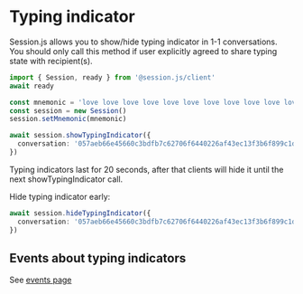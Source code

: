 # Typing indicator

Session.js allows you to show/hide typing indicator in 1-1 conversations. You should only call this method if user explicitly agreed to share typing state with recipient(s).

```ts
import { Session, ready } from '@session.js/client'
await ready

const mnemonic = 'love love love love love love love love love love love love love'
const session = new Session()
session.setMnemonic(mnemonic)

await session.showTypingIndicator({
  conversation: '057aeb66e45660c3bdfb7c62706f6440226af43ec13f3b6f899c1dd4db1b8fce5b'
})
```

Typing indicators last for 20 seconds, after that clients will hide it until the next showTypingIndicator call.

Hide typing indicator early:

```ts
await session.hideTypingIndicator({
  conversation: '057aeb66e45660c3bdfb7c62706f6440226af43ec13f3b6f899c1dd4db1b8fce5b'
})
```

## Events about typing indicators

See [events page](./events.md#messagetypingindicator)
